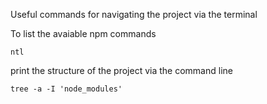 Useful commands for navigating the project via the terminal

To list the avaiable npm commands
```
ntl
```

print the structure of the project via the command line
```
tree -a -I 'node_modules'
```